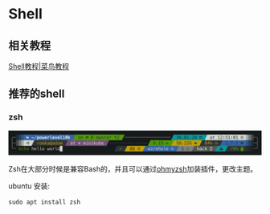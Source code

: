 # Shell

## 相关教程

[Shell教程|菜鸟教程](https://www.runoob.com/linux/linux-shell.html)

## 推荐的shell

### zsh

![](bash.asserts/powerlevel10k-extravagant-style.png)

Zsh在大部分时候是兼容Bash的，并且可以通过[ohmyzsh](https://ohmyz.sh/)加装插件，更改主题。

ubuntu 安装:

```shell
sudo apt install zsh
```


